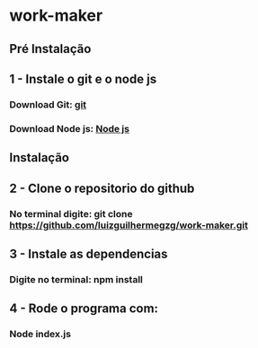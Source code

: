 # work-maker

## Pré Instalação
## 1 - Instale o git e o node js
### Download Git: [git](https://git-scm.com)
### Download Node js: [Node js](https://nodejs.org/en/)
## Instalação
## 2 - Clone o repositorio do github
### No terminal digite: git clone https://github.com/luizguilhermegzg/work-maker.git
## 3 - Instale as dependencias
### Digite no terminal: npm install
## 4 - Rode o programa com: 
### Node index.js

